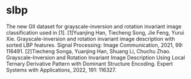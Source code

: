 # slbp
The new GII dataset for grayscale-inversion and rotation invariant image classification used in [1].
[1]Yuanjing Han, Tiecheng Song, Jie Feng, Yurui Xie. Grayscale-inversion and rotation invariant image description with sorted LBP features. Signal Processing: Image Communication, 2021, 99: 116491.
[2]Tiecheng Songa, Yuanjing Han, Shuang Li, Chuchu Zhao. Grayscale-Inversion and Rotation Invariant Image Description Using Local Ternary Derivative Pattern with Dominant Structure Encoding. Expert Systems with Applications, 2022, 191: 116327.
